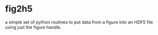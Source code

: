 # fig2h5
a simple set of python routines to put data from a figure into an HDF5 file using just the figure handle.
